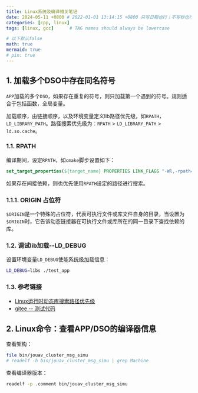 ```yaml
---
title: Linux系统及编译相关笔记
date: 2024-05-11 +0800 # 2022-01-01 13:14:15 +0800 只写日期也行；不写秒也行；这样也行 2022-03-09T00:55:42+08:00
categories: [cpp, linux]
tags: [linux, gcc]      # TAG names should always be lowercase

# 以下默认false
math: true
mermaid: true
# pin: true
---
```


## 1. 加载多个DSO中存在同名符号 ##

`APP`加载的多个`DSO`，如果存在重复的符号，则只加载第一个遇到的符号。规则适合于包括函数，全局变量。

加载顺序，由链接顺序，以及环境变量定义lib路径优先级，如`RPATH`，`LD_LIBRARY_PATH`。路径搜索优先级为：`RPATH` > `LD_LIBRARY_PATH` > `ld.so.cache`。

### 1.1. RPATH ###

编译期间，设定`RPATH`，如`cmake`脚步设置如下：

```cmake
set_target_properties(${target_name} PROPERTIES LINK_FLAGS "-Wl,-rpath='$ORIGIN' ")
```

如果存在间接依赖，则也优先使用`RPATH`设定的路径进行搜索。

### 1.1.1. ORIGIN 占位符 ###

`$ORIGIN`是一个特殊的占位符，代表可执行文件或库文件自身的目录，当设置为`$ORIGIN`时，它告诉动态链接器在可执行文件或库所在的同一目录下查找依赖的库。

### 1.2. 调试lib加载--LD_DEBUG ###

设置环境变量`LD_DEBUG`使能系统级加载信息：

```bash
LD_DEBUG=libs ./test_app
```

### 1.3. 参考链接 ###

* [Linux运行时动态库搜索路径优先级](https://www.cnblogs.com/ForestCherry/p/18497797)
* [gitee -- 测试代码](https://gitee.com/misc_projects/dup_symbol_test)

## 2. Linux命令：查看APP/DSO的编译器信息 ##

查看架构：

```bash
file bin/jouav_cluster_msg_simu
# readelf -h bin/jouav_cluster_msg_simu | grep Machine
```

查看编译器版本：

```bash
readelf -p .comment bin/jouav_cluster_msg_simu
```
